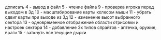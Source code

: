 дописать 
4 - вывод в файл
5 - чтение файла
9 - проверка игрока перед выходом в 3д
10 - масштабирование карты колесом мыши
11 - убрать сдвиг карты при выходе из 3д
12 - изменение высот выбранного сектора
13 - одновременное отображение области отрисовки и настроек сектора
14 - добавление 3х типов спрайтов - аптечка, оружие, враги
15 - заткнуть все текущие дырки
